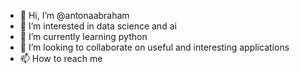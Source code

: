 - 👋 Hi, I’m @antonaabraham
- 👀 I’m interested in data science and ai
- 🌱 I’m currently learning python
- 💞️ I’m looking to collaborate on useful and interesting applications
- 📫 How to reach me 

<!---
antonaabraham/antonaabraham is a ✨ special ✨ repository because its `README.md` (this file) appears on your GitHub profile.
You can click the Preview link to take a look at your changes.
--->
